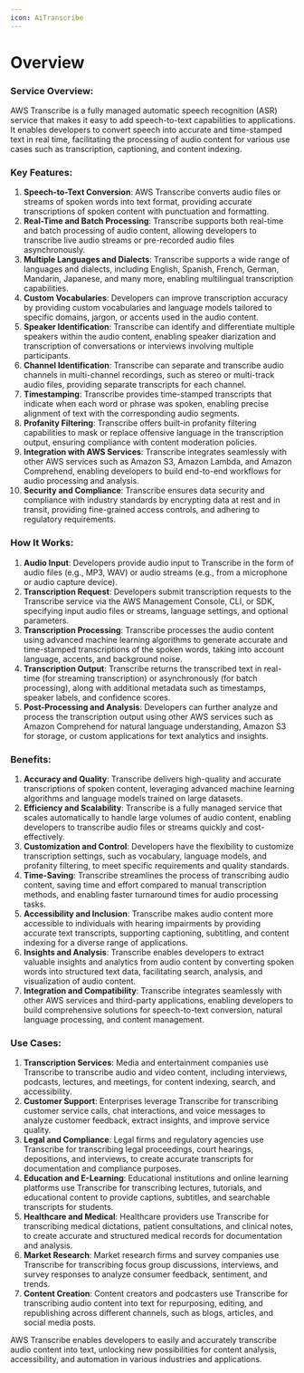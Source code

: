 ```yaml
---
icon: AiTranscribe
---
```

# Overview

### Service Overview:

AWS Transcribe is a fully managed automatic speech recognition (ASR) service that makes it easy to add speech-to-text capabilities to applications. It enables developers to convert speech into accurate and time-stamped text in real time, facilitating the processing of audio content for various use cases such as transcription, captioning, and content indexing.

### Key Features:

1. **Speech-to-Text Conversion**: AWS Transcribe converts audio files or streams of spoken words into text format, providing accurate transcriptions of spoken content with punctuation and formatting.
2. **Real-Time and Batch Processing**: Transcribe supports both real-time and batch processing of audio content, allowing developers to transcribe live audio streams or pre-recorded audio files asynchronously.
3. **Multiple Languages and Dialects**: Transcribe supports a wide range of languages and dialects, including English, Spanish, French, German, Mandarin, Japanese, and many more, enabling multilingual transcription capabilities.
4. **Custom Vocabularies**: Developers can improve transcription accuracy by providing custom vocabularies and language models tailored to specific domains, jargon, or accents used in the audio content.
5. **Speaker Identification**: Transcribe can identify and differentiate multiple speakers within the audio content, enabling speaker diarization and transcription of conversations or interviews involving multiple participants.
6. **Channel Identification**: Transcribe can separate and transcribe audio channels in multi-channel recordings, such as stereo or multi-track audio files, providing separate transcripts for each channel.
7. **Timestamping**: Transcribe provides time-stamped transcripts that indicate when each word or phrase was spoken, enabling precise alignment of text with the corresponding audio segments.
8. **Profanity Filtering**: Transcribe offers built-in profanity filtering capabilities to mask or replace offensive language in the transcription output, ensuring compliance with content moderation policies.
9. **Integration with AWS Services**: Transcribe integrates seamlessly with other AWS services such as Amazon S3, Amazon Lambda, and Amazon Comprehend, enabling developers to build end-to-end workflows for audio processing and analysis.
10. **Security and Compliance**: Transcribe ensures data security and compliance with industry standards by encrypting data at rest and in transit, providing fine-grained access controls, and adhering to regulatory requirements.

### How It Works:

1. **Audio Input**: Developers provide audio input to Transcribe in the form of audio files (e.g., MP3, WAV) or audio streams (e.g., from a microphone or audio capture device).
2. **Transcription Request**: Developers submit transcription requests to the Transcribe service via the AWS Management Console, CLI, or SDK, specifying input audio files or streams, language settings, and optional parameters.
3. **Transcription Processing**: Transcribe processes the audio content using advanced machine learning algorithms to generate accurate and time-stamped transcriptions of the spoken words, taking into account language, accents, and background noise.
4. **Transcription Output**: Transcribe returns the transcribed text in real-time (for streaming transcription) or asynchronously (for batch processing), along with additional metadata such as timestamps, speaker labels, and confidence scores.
5. **Post-Processing and Analysis**: Developers can further analyze and process the transcription output using other AWS services such as Amazon Comprehend for natural language understanding, Amazon S3 for storage, or custom applications for text analytics and insights.

### Benefits:

1. **Accuracy and Quality**: Transcribe delivers high-quality and accurate transcriptions of spoken content, leveraging advanced machine learning algorithms and language models trained on large datasets.
2. **Efficiency and Scalability**: Transcribe is a fully managed service that scales automatically to handle large volumes of audio content, enabling developers to transcribe audio files or streams quickly and cost-effectively.
3. **Customization and Control**: Developers have the flexibility to customize transcription settings, such as vocabulary, language models, and profanity filtering, to meet specific requirements and quality standards.
4. **Time-Saving**: Transcribe streamlines the process of transcribing audio content, saving time and effort compared to manual transcription methods, and enabling faster turnaround times for audio processing tasks.
5. **Accessibility and Inclusion**: Transcribe makes audio content more accessible to individuals with hearing impairments by providing accurate text transcripts, supporting captioning, subtitling, and content indexing for a diverse range of applications.
6. **Insights and Analysis**: Transcribe enables developers to extract valuable insights and analytics from audio content by converting spoken words into structured text data, facilitating search, analysis, and visualization of audio content.
7. **Integration and Compatibility**: Transcribe integrates seamlessly with other AWS services and third-party applications, enabling developers to build comprehensive solutions for speech-to-text conversion, natural language processing, and content management.

### Use Cases:

1. **Transcription Services**: Media and entertainment companies use Transcribe to transcribe audio and video content, including interviews, podcasts, lectures, and meetings, for content indexing, search, and accessibility.
2. **Customer Support**: Enterprises leverage Transcribe for transcribing customer service calls, chat interactions, and voice messages to analyze customer feedback, extract insights, and improve service quality.
3. **Legal and Compliance**: Legal firms and regulatory agencies use Transcribe for transcribing legal proceedings, court hearings, depositions, and interviews, to create accurate transcripts for documentation and compliance purposes.
4. **Education and E-Learning**: Educational institutions and online learning platforms use Transcribe for transcribing lectures, tutorials, and educational content to provide captions, subtitles, and searchable transcripts for students.
5. **Healthcare and Medical**: Healthcare providers use Transcribe for transcribing medical dictations, patient consultations, and clinical notes, to create accurate and structured medical records for documentation and analysis.
6. **Market Research**: Market research firms and survey companies use Transcribe for transcribing focus group discussions, interviews, and survey responses to analyze consumer feedback, sentiment, and trends.
7. **Content Creation**: Content creators and podcasters use Transcribe for transcribing audio content into text for repurposing, editing, and republishing across different channels, such as blogs, articles, and social media posts.

AWS Transcribe enables developers to easily and accurately transcribe audio content into text, unlocking new possibilities for content analysis, accessibility, and automation in various industries and applications.